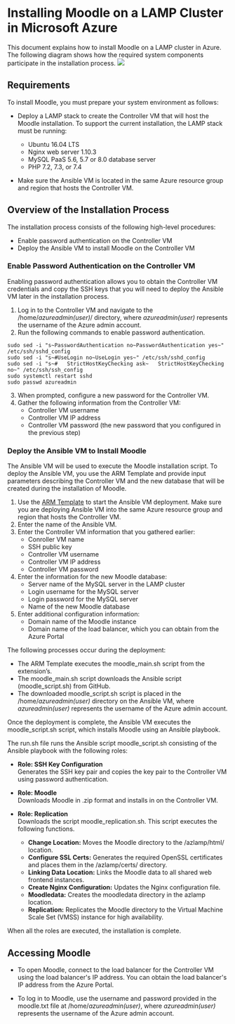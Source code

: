# Installing Moodle on a LAMP Cluster in Microsoft Azure

This document explains how to install Moodle on a LAMP cluster in Azure. 
The following diagram shows how the required system components participate in the installation process.
![](https://github.com/krishnaitalent/LAMP/blob/lamp_docmentation/images/Moodle_Flow_Diagram.png)

## Requirements
To install Moodle, you must prepare your system environment as follows:
- Deploy a LAMP stack to create the Controller VM that will host the Moodle installation. To support the current installation, the LAMP stack must be running:
	*	Ubuntu 16.04 LTS
	*	Nginx web server 1.10.3
	*	MySQL PaaS 5.6, 5.7 or 8.0 database server
	*	PHP 7.2, 7.3, or 7.4 
  
- Make sure the Ansible VM is located in the same Azure resource group and region that hosts the Controller VM.

## Overview of the Installation Process

The installation process consists of the following high-level procedures:

- Enable password authentication on the Controller VM
- Deploy the Ansible VM to install Moodle on the Controller VM

### Enable Password Authentication on the Controller VM

Enabling password authentication allows you to obtain the Controller VM credentials and copy the SSH keys that you will need to deploy the Ansible VM later in the installation process. 

1. Log in to the Controller VM and navigate to the /home/*azureadmin(user)*/ directory, where *azureadmin(user)* represents the username of the Azure admin account.
2. Run the following commands to enable password authentication.
```
sudo sed -i "s~PasswordAuthentication no~PasswordAuthentication yes~" /etc/ssh/sshd_config
sudo sed -i "s~#UseLogin no~UseLogin yes~" /etc/ssh/sshd_config
sudo sed -i "s~#   StrictHostKeyChecking ask~   StrictHostKeyChecking no~" /etc/ssh/ssh_config
sudo systemctl restart sshd
sudo passwd azureadmin
```
3. When prompted, configure a new password for the Controller VM.
4. Gather the following information from the Controller VM: 
	*	Controller VM username
	*	Controller VM IP address
	*	Controller VM password (the new password that you configured in the previous step)


### Deploy the Ansible VM to Install Moodle

The Ansible VM will be used to execute the Moodle installation script. To deploy the Ansible VM, you use the ARM Template and provide input parameters describing the Controller VM and the new database that will be created during the installation of Moodle.
	
1. Use the [ARM Template](https://portal.azure.com/#create/Microsoft.Template/uri/https%3A%2F%2Fraw.githubusercontent.com%2Fummadisudhakar%2FLAMP%2Fansible_playbook_mat32%2Fansibledeploy-moodle.json) to start the Ansible VM deployment. Make sure you are deploying Ansible VM into the same Azure resource group and region that hosts the Controller VM.
2. Enter the name of the Ansible VM.
3. Enter the Controller VM information that you gathered earlier:
	*	Conroller VM name
	*	SSH public key
	*	Controller VM username
	*	Controller VM IP address
	*	Controller VM password
4. Enter the information for the new Moodle database:
	*	Server name of the MySQL server in the LAMP cluster
	*	Login username for the MySQL server
	*	Login password for the MySQL server
	*	Name of the new Moodle database
5. Enter additional configuration information:
	*	Domain name of the Moodle instance
	*	Domain name of the load balancer, which you can obtain from the Azure Portal

The following processes occur during the deployment:

- The ARM Template executes the moodle_main.sh script from the extension’s.
- The moodle_main.sh script downloads the Ansible script (moodle_script.sh) from GitHub.
- The downloaded moodle_script.sh script is placed in the /home/*azureadmin(user)* directory on the Ansible VM, where *azureadmin(user)* represents the username of the Azure admin account.

Once the deployment is complete, the Ansible VM executes the moodle_script.sh script, which installs Moodle using an Ansible playbook.

The run.sh file runs the Ansible script moodle_script.sh consisting of the Ansible playbook with the following roles:

- **Role: SSH Key Configuration**  
Generates the SSH key pair and copies the key pair to the Controller VM using password authentication.

- **Role: Moodle**  
Downloads Moodle in .zip format and installs in on the Controller VM.

- **Role: Replication**  
Downloads the script moodle_replication.sh. This script executes the following functions.
	*	__Change Location:__ Moves the Moodle directory to the /azlamp/html/ location.
	*	__Configure SSL Certs:__ Generates the required OpenSSL certificates and places them in the /azlamp/certs/ directory.
	*	__Linking Data Location:__ Links the Moodle data to all shared web frontend instances.
	*	__Create Nginx Configuration:__ Updates the Nginx configuration file.
	*	__Moodledata:__ Creates the moodledata directory in the azlamp location.
	*	__Replication:__ Replicates the Moodle directory to the Virtual Machine Scale Set (VMSS) instance for high availability.

When all the roles are executed, the installation is complete.

## Accessing Moodle

- To open Moodle, connect to the load balancer for the Controller VM using the load balancer's IP address. You can obtain the load balancer's IP address from the Azure Portal.

- To log in to Moodle, use the username and password provided in the moodle.txt file at /home/*azureadmin(user)*, where *azureadmin(user)* represents the username of the Azure admin account.
